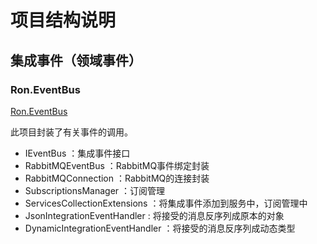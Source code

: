 # 项目结构说明

## 集成事件（领域事件）

### Ron.EventBus

[Ron.EventBus](https://github.com/zrq-github/aspnet-demo-englishLearnning/tree/main/src/aspnet-demo-english-webapi/Commons/Ron.EventBus)  

此项目封装了有关事件的调用。
- IEventBus ：集成事件接口
- RabbitMQEventBus ：RabbitMQ事件绑定封装
- RabbitMQConnection ：RabbitMQ的连接封装
- SubscriptionsManager ：订阅管理
- ServicesCollectionExtensions ：将集成事件添加到服务中，订阅管理中
- JsonIntegrationEventHandler : 将接受的消息反序列成原本的对象
- DynamicIntegrationEventHandler ：将接受的消息反序列成动态类型